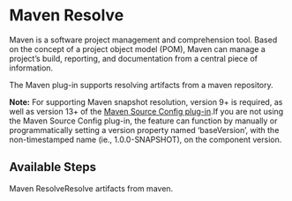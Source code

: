 
# Maven Resolve

Maven is a software project management and comprehension tool. Based on the concept of a project object model (POM), Maven can manage a project’s build, reporting, and documentation from a central piece of information.

The Maven plug-in supports resolving artifacts from a maven repository.

**Note:** For supporting Maven snapshot resolution, version 9+ is required, as well as version 13+ of the [Maven Source Config plug-in](https://urbancode.github.io/IBM-UCx-PLUGIN-DOCS-BETA/UCD/MavenSourceConfig/).If you are not using the Maven Source Config plug-in, the feature can function by manually or programmatically setting a version property named ‘baseVersion’, with the non-timestamped name (ie., 1.0.0-SNAPSHOT), on the component version.


## Available Steps

Maven ResolveResolve artifacts from maven.


